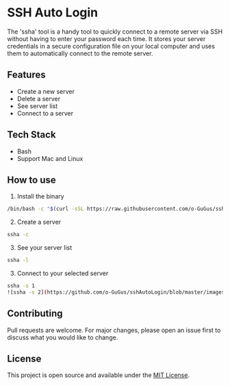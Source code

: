 
# SSH Auto Login
The 'ssha' tool is a handy tool to quickly connect to a remote server via SSH without having to enter your password each time. It stores your server credentials in a secure configuration file on your local computer and uses them to automatically connect to the remote server.

## Features
- Create a new server
- Delete a server
- See server list
- Connect to a server

## Tech Stack
- Bash
- Support Mac and Linux

## How to use
1. Install the binary
``` bash
/bin/bash -c "$(curl -sSL https://raw.githubusercontent.com/o-GuGus/sshAutoLogin/master/install.sh)"
```

2. Create a server
``` bash
ssha -c
```

3.  See your server list
``` bash
ssha -l
```

3. Connect to your selected server
``` bash
ssha -s 1
![ssha -s 2](https://github.com/o-GuGus/sshAutoLogin/blob/master/images/ssha%20-s%202.jpg?raw=true)
```

## Contributing
Pull requests are welcome. For major changes, please open an issue first to discuss what you would like to change.

## License
This project is open source and available under the [MIT License](LICENSE).
